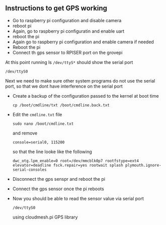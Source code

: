 ## Instructions to get GPS working

* Go to raspberry pi configuration and disable camera
* reboot pi
* Again, go to raspberry pi configuratin and enable uart
* reboot the pi
* Again go to raspberry pi configuration and enable camera if needed
* Reboot the pi
* Connect th gps sensor to RPISER port on the grovepi

At this point running ls `/dev/ttyS*` should show the serial port

    /dev/ttyS0

Next we need to make sure other system programs do not use the serial
port, so that we dont have interference on the serial port

* Create a backup of the configuration passed to the kernel at boot time

      cp /boot/cmdline/txt /boot/cmdline.back.txt

* Edit the `cmdline.txt` file

      sudo nano /boot/cmdline.txt

  and remove

      console=serial0, 115200

  so that the line looke like the following

      dwc_otg.lpm_enable=0 root=/dev/mmcblk0p7 rootfstype=ext4 elevator=deadline fsck.repair=yes rootwait splash plymouth.ignore-serial-consoles

* Disconnect the gps senspr and reboot the pi
* Connect the gps sensor once the pi reboots
* Now you should be able to read the sensor value via serial port

      /dev/ttyS0

  using cloudmesh.pi GPS library

